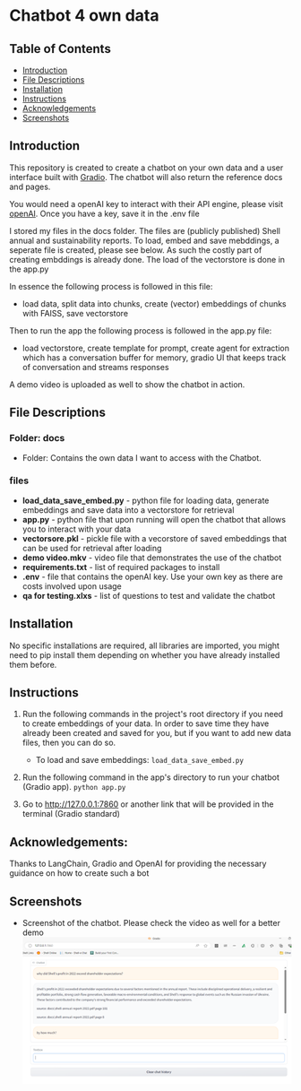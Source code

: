 # Chatbot 4 own data
## Table of Contents
- [Introduction](https://github.com/peterderkx/Coursework/tree/main/Udacity%20Courses/Data%20Science%20nanodegree/Project%204%20-%20Chatbot%204%20own%20data#introduction)
- [File Descriptions](https://github.com/peterderkx/Coursework/tree/main/Udacity%20Courses/Data%20Science%20nanodegree/Project%204%20-%20Chatbot%204%20own%20data#file-descriptions)
- [Installation](https://github.com/peterderkx/Coursework/tree/main/Udacity%20Courses/Data%20Science%20nanodegree/Project%204%20-%20Chatbot%204%20own%20data#installation)
- [Instructions](https://github.com/peterderkx/Coursework/tree/main/Udacity%20Courses/Data%20Science%20nanodegree/Project%204%20-%20Chatbot%204%20own%20data#instructions)
- [Acknowledgements](https://github.com/peterderkx/Coursework/tree/main/Udacity%20Courses/Data%20Science%20nanodegree/Project%204%20-%20Chatbot%204%20own%20data#acknowledgements)
- [Screenshots](https://github.com/peterderkx/Coursework/tree/main/Udacity%20Courses/Data%20Science%20nanodegree/Project%204%20-%20Chatbot%204%20own%20data#screenshots)

## Introduction
This repository is created to create a chatbot on your own data and a user interface built with [Gradio](https://www.gradio.app/).
The chatbot will also return the reference docs and pages.

You would need a openAI key to interact with their API engine, please visit [openAI](https://openai.com/).
Once you have a key, save it in the .env file

I stored my files in the docs folder. The files are (publicly published) Shell annual and sustainability reports.
To load, embed and save mebddings, a seperate file is created, please see below. As such the costly part of creating embddings is already done. The load of the vectorstore is done in the app.py

In essence the following process is followed in this file:
- load data, split data into chunks, create (vector) embeddings of chunks with FAISS, save vectorstore

Then to run the app the following process is followed in the app.py file:
- load vectorstore, create template for prompt, create agent for extraction which has a conversation buffer for memory, gradio UI that keeps track of conversation and streams responses

A demo video is uploaded as well to show the chatbot in action.

## File Descriptions

### Folder: docs
- Folder: Contains the own data I want to access with the Chatbot. 

### files
- **load_data_save_embed.py** - python file for loading data, generate embeddings and save data into a vectorstore for retrieval
- **app.py** - python file that upon running will open the chatbot that allows you to interact with your data
- **vectorsore.pkl** - pickle file with a vecorstore of saved embeddings that can be used for retrieval after loading
- **demo video.mkv** - video file that demonstrates the use of the chatbot
- **requirements.txt** - list of required packages to install
- **.env** - file that contains the openAI key. Use your own key as there are costs involved upon usage
- **qa for testing.xlxs** - list of questions to test and validate the chatbot

## Installation
No specific installations are required, all libraries are imported, you might need to pip install them depending on whether you have already installed them before.

## Instructions
1. Run the following commands in the project's root directory if you need to create embeddings of your data. In order to save time they have already been created and saved for you, but if you want to add new data files, then you can do so.

    - To load and save embeddings:
        `load_data_save_embed.py`

2. Run the following command in the app's directory to run your chatbot (Gradio app).
    `python app.py`

3. Go to http://127.0.0.1:7860 or another link that will be provided in the terminal (Gradio standard)

## Acknowledgements:
Thanks to LangChain, Gradio and OpenAI for providing the necessary guidance on how to create such a bot

## Screenshots
- Screenshot of the chatbot. Please check the video as well for a better demo<br/>
![image](https://github.com/peterderkx/Coursework/blob/main/Udacity%20Courses/Data%20Science%20nanodegree/Project%204%20-%20Chatbot%204%20own%20data/screenshot%202%20chatbot%204%20own%20data.png) <br/>
